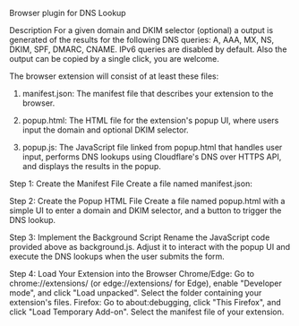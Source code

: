 Browser plugin for DNS Lookup

Description
For a given domain and DKIM selector (optional) a output is generated of the results for the following DNS queries: A, AAA, MX, NS, DKIM, SPF, DMARC, CNAME. IPv6 queries are disabled by default. Also the output can be copied by a single click, you are welcome.

The browser extension will consist of at least these files:

1. manifest.json: The manifest file that describes your extension to the browser.

2. popup.html: The HTML file for the extension's popup UI, where users input the domain and optional DKIM selector.

3. popup.js: The JavaScript file linked from popup.html that handles user input, performs DNS lookups using Cloudflare's DNS over HTTPS API, and displays the results in the popup.


Step 1: Create the Manifest File
Create a file named manifest.json:

Step 2: Create the Popup HTML File
Create a file named popup.html with a simple UI to enter a domain and DKIM selector, and a button to trigger the DNS lookup.

Step 3: Implement the Background Script
Rename the JavaScript code provided above as background.js. Adjust it to interact with the popup UI and execute the DNS lookups when the user submits the form.

Step 4: Load Your Extension into the Browser
Chrome/Edge: Go to chrome://extensions/ (or edge://extensions/ for Edge), enable "Developer mode", and click "Load unpacked". Select the folder containing your extension's files.
Firefox: Go to about:debugging, click "This Firefox", and click "Load Temporary Add-on". Select the manifest file of your extension.
